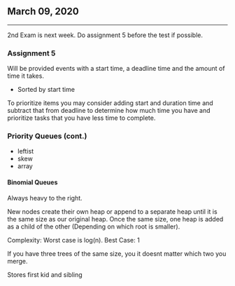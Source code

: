 ## March 09, 2020

---

2nd Exam is next week. Do assignment 5 before the test if possible.

### Assignment 5

Will be provided events with a start time, a deadline time and the amount of time it takes.

- Sorted by start time

To prioritize items you may consider adding start and duration time and subtract that from deadline to determine how much time you have and prioritize tasks that you have less time to complete.


### Priority Queues (cont.)
- leftist
- skew
- array

#### Binomial Queues

Always heavy to the right.

New nodes create their own heap or append to a separate heap until it is the same size as our original heap. Once the same size, one heap is added as a child of the other (Depending on which root is smaller).

Complexity: Worst case is log(n). Best Case: 1

If you have three trees of the same size, you it doesnt matter which two you merge.

Stores first kid and sibling
